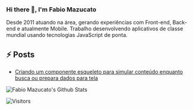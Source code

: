 ### Hi there 👋, I'm Fabio Mazucato


Desde 2011 atuando na área, gerando experiências com Front-end, Back-end e atualmente Mobile.
Trabalho desenvolvendo aplicativos de classe mundial usando tecnologias JavaScript de ponta.

## ⚡ Posts
* [Criando um componente esqueleto para simular conteúdo enquanto busca ou prepara dados para tela]([https://medium.com/ci-t/the-complete-guide-about-design-systems-walkthrough-764f0b866bca](https://fabiomazucato.medium.com/criando-um-componente-esqueleto-para-simular-conte%C3%BAdo-enquanto-busca-ou-prepara-dados-para-tela-15b2ff6cdf65))

![Fabio Mazucato's Github Stats](https://github-readme-stats.vercel.app/api?username=fabiomazucato&hide=["issues"]&show_icons=true)

![Visitors](https://api.visitorbadge.io/api/visitors?path=https%3A%2F%2Fgithub.com%fabiomazucato&countColor=%23263759&style=plastic)
